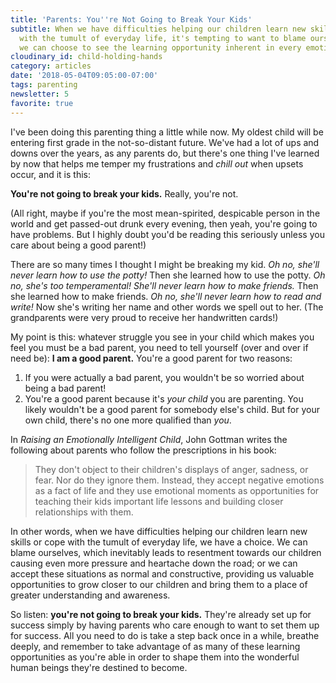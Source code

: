 ```yaml
---
title: 'Parents: You''re Not Going to Break Your Kids'
subtitle: When we have difficulties helping our children learn new skills or cope
  with the tumult of everyday life, it's tempting to want to blame ourselves. But
  we can choose to see the learning opportunity inherent in every emotional moment.
cloudinary_id: child-holding-hands
category: articles
date: '2018-05-04T09:05:00-07:00'
tags: parenting
newsletter: 5
favorite: true
---
```


I've been doing this parenting thing a little while now. My oldest child will be entering first grade in the not-so-distant future. We've had a lot of ups and downs over the years, as any parents do, but there's one thing I've learned by now that helps me temper my frustrations and _chill out_ when upsets occur, and it is this:

**You're not going to break your kids.** Really, you're not.

(All right, maybe if you're the most mean-spirited, despicable person in the world and get passed-out drunk every evening, then yeah, you're going to have problems. But I highly doubt you'd be reading this seriously unless you care about being a good parent!)

There are so many times I thought I might be breaking my kid. _Oh no, she'll never learn how to use the potty!_ Then she learned how to use the potty. _Oh no, she's too temperamental! She'll never learn how to make friends._ Then she learned how to make friends. _Oh no, she'll never learn how to read and write!_ Now she's writing her name and other words we spell out to her. (The grandparents were very proud to receive her handwritten cards!)

My point is this: whatever struggle you see in your child which makes you feel you must be a bad parent, you need to tell yourself (over and over if need be): **I am a good parent.** You're a good parent for two reasons:

1. If you were actually a bad parent, you wouldn't be so worried about being a bad parent!
2. You're a good parent because it's _your child_ you are parenting. You likely wouldn't be a good parent for somebody else's child. But for your own child, there's no one more qualified than _you_.

In _Raising an Emotionally Intelligent Child_, John Gottman writes the following about parents who follow the prescriptions in his book:

> They don't object to their children's displays of anger, sadness, or fear. Nor do they ignore them. Instead, they accept negative emotions as a fact of life and they use emotional moments as opportunities for teaching their kids important life lessons and building closer relationships with them.

In other words, when we have difficulties helping our children learn new skills or cope with the tumult of everyday life, we have a choice. We can blame ourselves, which inevitably leads to resentment towards our children causing even more pressure and heartache down the road; or we can accept these situations as normal and constructive, providing us valuable opportunities to grow closer to our children and bring them to a place of greater understanding and awareness.

So listen: **you're not going to break your kids.** They're already set up for success simply by having parents who care enough to want to set them up for success. All you need to do is take a step back once in a while, breathe deeply, and remember to take advantage of as many of these learning opportunities as you're able in order to shape them into the wonderful human beings they're destined to become.